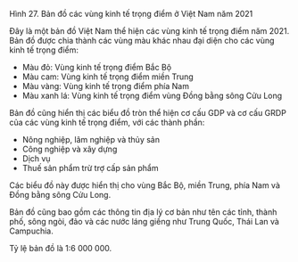 Hình 27. Bản đồ các vùng kinh tế trọng điểm ở Việt Nam năm 2021

Đây là một bản đồ Việt Nam thể hiện các vùng kinh tế trọng điểm năm 2021. Bản đồ được chia thành các vùng màu khác nhau đại diện cho các vùng kinh tế trọng điểm:

- Màu đỏ: Vùng kinh tế trọng điểm Bắc Bộ
- Màu cam: Vùng kinh tế trọng điểm miền Trung
- Màu vàng: Vùng kinh tế trọng điểm phía Nam
- Màu xanh lá: Vùng kinh tế trọng điểm vùng Đồng bằng sông Cửu Long

Bản đồ cũng hiển thị các biểu đồ tròn thể hiện cơ cấu GDP và cơ cấu GRDP của các vùng kinh tế trọng điểm, với các thành phần:
- Nông nghiệp, lâm nghiệp và thủy sản
- Công nghiệp và xây dựng
- Dịch vụ
- Thuế sản phẩm trừ trợ cấp sản phẩm

Các biểu đồ này được hiển thị cho vùng Bắc Bộ, miền Trung, phía Nam và Đồng bằng sông Cửu Long.

Bản đồ cũng bao gồm các thông tin địa lý cơ bản như tên các tỉnh, thành phố, sông ngòi, đảo và các nước láng giềng như Trung Quốc, Thái Lan và Campuchia.

Tỷ lệ bản đồ là 1:6 000 000.